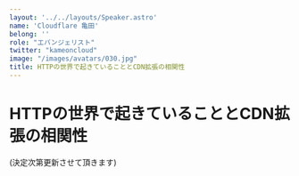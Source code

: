 ```yaml
---
layout: '../../layouts/Speaker.astro'
name: 'Cloudflare 亀田'
belong: ''
role: "エバンジェリスト"
twitter: "kameoncloud"
image: "/images/avatars/030.jpg"
title: HTTPの世界で起きていることとCDN拡張の相関性
---
```


# HTTPの世界で起きていることとCDN拡張の相関性

(決定次第更新させて頂きます)